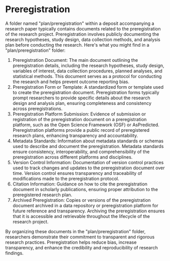 # Preregistration

A folder named "plan/preregistration" within a deposit accompanying a research paper typically contains documents related to the preregistration of the research project. Preregistration involves publicly documenting the research hypotheses, study design, data collection methods, and analysis plan before conducting the research. Here's what you might find in a "plan/preregistration" folder:

1. Preregistration Document: The main document outlining the preregistration details, including the research hypotheses, study design, variables of interest, data collection procedures, planned analyses, and statistical methods. This document serves as a protocol for conducting the research and helps prevent outcome reporting bias.
2. Preregistration Form or Template: A standardized form or template used to create the preregistration document. Preregistration forms typically prompt researchers to provide specific details about the research design and analysis plan, ensuring completeness and consistency across preregistrations.
3. Preregistration Platform Submission: Evidence of submission or registration of the preregistration document on a preregistration platform, such as the Open Science Framework (OSF) or AsPredicted. Preregistration platforms provide a public record of preregistered research plans, enhancing transparency and accountability.
4. Metadata Standards: Information about metadata standards or schemas used to describe and document the preregistration. Metadata standards ensure consistency, interoperability, and comprehensibility of the preregistration across different platforms and disciplines.
5. Version Control Information: Documentation of version control practices used to track changes and updates to the preregistration document over time. Version control ensures transparency and traceability of modifications made to the preregistration protocol.
6. Citation Information: Guidance on how to cite the preregistration document in scholarly publications, ensuring proper attribution to the preregistered research plan.
7. Archived Preregistration: Copies or versions of the preregistration document archived in a data repository or preregistration platform for future reference and transparency. Archiving the preregistration ensures that it is accessible and retrievable throughout the lifecycle of the research project.

By organizing these documents in the "plan/preregistration" folder, researchers demonstrate their commitment to transparent and rigorous research practices. Preregistration helps reduce bias, increase transparency, and enhance the credibility and reproducibility of research findings.
